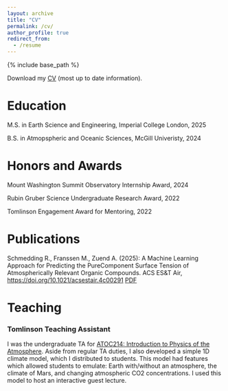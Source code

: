 ```yaml
---
layout: archive
title: "CV"
permalink: /cv/
author_profile: true
redirect_from:
  - /resume
---
```


{% include base_path %}

Download my [CV](/files/Resume_V5.pdf) (most up to date information).

Education
======
M.S. in Earth Science and Engineering, Imperial College London, 2025

B.S. in Atmopspheric and Oceanic Sciences, McGill Univeristy, 2024

Honors and Awards
======
Mount Washington Summit Observatory Internship Award, 2024

Rubin Gruber Science Undergraduate Research Award, 2022

Tomlinson Engagement Award for Mentoring, 2022
  
Publications
======

Schmedding R., Franssen M., Zuend A. (2025): A Machine Learning Approach for Predicting the PureComponent Surface Tension of Atmospherically Relevant Organic Compounds. ACS ES&T Air, https://doi.org/10.1021/acsestair.4c00291 [PDF](/files/schmedding-franssen-zuend-ml.pdf)

Teaching
======

### Tomlinson Teaching Assistant
I was the undergraduate TA for [ATOC214: Introduction to Physics of the Atmosphere](https://www.mcgill.ca/study/2024-2025/courses/atoc-214). Aside from regular TA duties, I also developed a simple 1D climate model, which I distributed to students. This model had features which allowed students to emulate: Earth with/without an atmosphere, the climate of Mars, and changing atmospheric CO2 concentrations. I used this model to host an interactive guest lecture.

  
